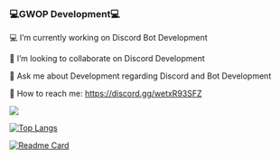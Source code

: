 ### 💻GWOP Development💻

💻 I’m currently working on Discord Bot Development

👏 I’m looking to collaborate on Discord Development

💬 Ask me about Development regarding Discord and Bot Development

🧞 How to reach me: https://discord.gg/wetxR93SFZ

<img src="https://github-readme-stats.vercel.app/api?username=Linus0&&show_icons=true&title_color=020000&icon_color=bb2acf&text_color=020000dc&bg_color=f7df1e">

[![Top Langs](https://github-readme-stats.vercel.app/api/top-langs/?username=Linus0&layout=compact)](https://github.com/anuraghazra/github-readme-stats)

[![Readme Card](https://github-readme-stats.vercel.app/api/pin/?username=Linus0&repo=github-readme-stats)](https://github.com/anuraghazra/github-readme-stats)
